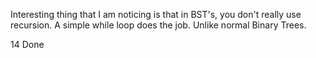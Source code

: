 Interesting thing that I am noticing is that in BST's, you don't really use recursion. A simple while loop does the job.
Unlike normal Binary Trees.

14 Done